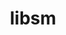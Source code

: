 ---
title: "libsm"
layout: cache
categories: [package, develop-2024-06-09]
meta: {"versions": ["1.2.4"], "compilers": ["gcc@=11.1.0", "gcc@=11.4.0", "gcc@=9.4.0"], "oss": ["ubuntu20.04", "ubuntu22.04"], "platforms": ["linux"], "targets": ["neoverse_v1", "ppc64le", "x86_64_v3"], "stacks": ["data-vis-sdk", "e4s", "e4s-neoverse_v1", "e4s-power", "e4s-rocm-external", "root"], "num_specs": 4, "num_specs_by_stack": {"data-vis-sdk": 1, "root": 4, "e4s": 1, "e4s-rocm-external": 1, "e4s-neoverse_v1": 1, "e4s-power": 1}}
spec_details: [{"hash": "y7gcfskvk7vwb5gjflctxjvzvgiwg4ve", "compiler": "gcc@=11.1.0", "versions": ["1.2.4"], "os": "ubuntu20.04", "platform": "linux", "target": "x86_64_v3", "variants": ["build_system=autotools"], "stacks": ["data-vis-sdk", "root"], "size": "-", "tarball": "https://binaries.spack.io/releases/develop-2024-06-09/build_cache/linux-ubuntu20.04-x86_64_v3/gcc-11.1.0/libsm-1.2.4/linux-ubuntu20.04-x86_64_v3-gcc-11.1.0-libsm-1.2.4-y7gcfskvk7vwb5gjflctxjvzvgiwg4ve.spack"}, {"hash": "hintncslboswvquw577elnxprb7tbdsn", "compiler": "gcc@=11.4.0", "versions": ["1.2.4"], "os": "ubuntu22.04", "platform": "linux", "target": "x86_64_v3", "variants": ["build_system=autotools"], "stacks": ["e4s", "root", "e4s-rocm-external"], "size": "-", "tarball": "https://binaries.spack.io/releases/develop-2024-06-09/build_cache/linux-ubuntu22.04-x86_64_v3/gcc-11.4.0/libsm-1.2.4/linux-ubuntu22.04-x86_64_v3-gcc-11.4.0-libsm-1.2.4-hintncslboswvquw577elnxprb7tbdsn.spack"}, {"hash": "rrgsrhmdkyra73fwb6ewfqpxuxqpzabn", "compiler": "gcc@=11.4.0", "versions": ["1.2.4"], "os": "ubuntu22.04", "platform": "linux", "target": "neoverse_v1", "variants": ["build_system=autotools"], "stacks": ["e4s-neoverse_v1", "root"], "size": "-", "tarball": "https://binaries.spack.io/releases/develop-2024-06-09/build_cache/linux-ubuntu22.04-neoverse_v1/gcc-11.4.0/libsm-1.2.4/linux-ubuntu22.04-neoverse_v1-gcc-11.4.0-libsm-1.2.4-rrgsrhmdkyra73fwb6ewfqpxuxqpzabn.spack"}, {"hash": "d2ryxgu7q7zvpbgbhg235fljqsbtzc2a", "compiler": "gcc@=9.4.0", "versions": ["1.2.4"], "os": "ubuntu20.04", "platform": "linux", "target": "ppc64le", "variants": ["build_system=autotools"], "stacks": ["root", "e4s-power"], "size": "-", "tarball": "https://binaries.spack.io/releases/develop-2024-06-09/build_cache/linux-ubuntu20.04-ppc64le/gcc-9.4.0/libsm-1.2.4/linux-ubuntu20.04-ppc64le-gcc-9.4.0-libsm-1.2.4-d2ryxgu7q7zvpbgbhg235fljqsbtzc2a.spack"}]
---